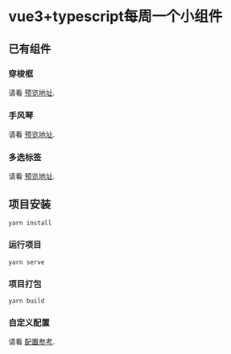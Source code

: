 # vue3+typescript每周一个小组件

## 已有组件


### 穿梭框
请看 [预览地址](http://euzhi.com/blog/#/shuttle).

### 手风琴
请看 [预览地址](http://euzhi.com/blog/#/accordion).

### 多选标签
请看 [预览地址](http://euzhi.com/blog/#/menu).

## 项目安装
```
yarn install
```

### 运行项目
```
yarn serve
```

### 项目打包
```
yarn build
```

### 自定义配置
请看 [配置参考](https://cli.vuejs.org/config/).
